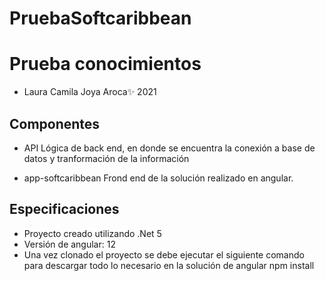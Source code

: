 # PruebaSoftcaribbean

# Prueba conocimientos
- Laura Camila Joya Aroca✨  2021

## Componentes

- API
Lógica de back end, en donde se encuentra la conexión a base de datos y tranformación de la información

- app-softcaribbean 
Frond end de la solución realizado en angular.

## Especificaciones
- Proyecto creado utilizando .Net 5 
- Versión de angular: 12
- Una vez clonado el proyecto se debe ejecutar el siguiente comando para descargar todo lo necesario en la solución de angular npm install
